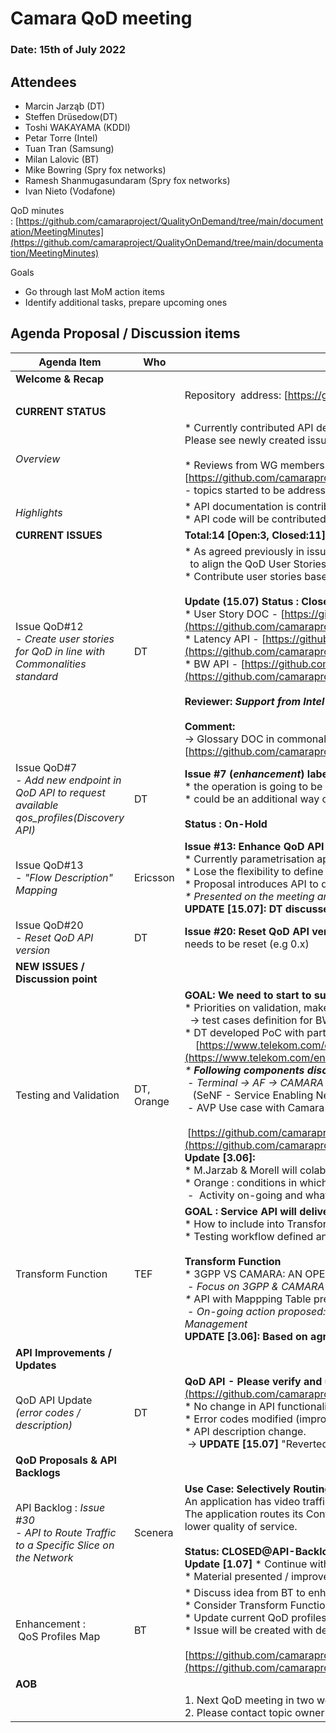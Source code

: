 # Camara QoD meeting

### Date: 15th of July 2022

## Attendees

* Marcin Jarząb (DT)
* Steffen Drüsedow(DT)
* Toshi WAKAYAMA (KDDI)
* Petar Torre (Intel)
* Tuan Tran (Samsung)
* Milan Lalovic (BT)
* Mike Bowring (Spry fox networks)
* Ramesh Shanmugasundaram (Spry fox networks)
* Ivan Nieto (Vodafone)

QoD minutes : [https://github.com/camaraproject/QualityOnDemand/tree/main/documentation/MeetingMinutes](https://github.com/camaraproject/QualityOnDemand/tree/main/documentation/MeetingMinutes)

Goals

* Go through last MoM action items
* Identify additional tasks, prepare upcoming ones

## Agenda Proposal / Discussion items

| Agenda Item | Who |  |
| ----------- | --- | --- |
| **Welcome & Recap** |  |  |
|  |  | <span class="s1">Repository&nbsp;&nbsp;address:<span class="Apple-converted-space">&nbsp;</span>[https://github.com/camaraproject/QualityOnDemand](https://github.com/camaraproject/QualityOnDemand)</span> |
| **CURRENT STATUS** |  |  |
| *Overview* |  | \* Currently contributed API definition needs to be updated for eg. to incorporate the versioning concept agreed within commonalities. Please see newly created issue [<span class="s1">https://github.com/camaraproject/QualityOnDemand/issues/20</span>](https://github.com/camaraproject/QualityOnDemand/issues/20)<br><br>\* Reviews from WG members discussed and worked on using open issues:<br>[https://github.com/camaraproject/QualityOnDemand/issues](https://github.com/camaraproject/QualityOnDemand/issues) <br>\- topics started to be addressed within relevant GitHub issues |
| *Highlights* |  | \* API documentation is contributed, waiting on review by the group (TBA)<br>\* API code will be contributed until end of July by DT and first complete version 0.x of the API will be on GitHub |
| **CURRENT ISSUES** |  | **Total:14 [Open:3, Closed:11]** |
| Issue QoD#12<br>*\- Create user stories for QoD in line with Commonalities standard* | DT | \* As agreed previously in issue #3, please use the Commonalities User Story Template that has been just finalized <br>  to align the QoD User Stories with the Camara common template.<br>\* Contribute user stories based on template.<br><br><b>Update (15.07) Status : Closed / In-review with following pull-requests</b> <br>\* User Story DOC - [https://github.com/camaraproject/QualityOnDemand/pull/19](https://github.com/camaraproject/QualityOnDemand/pull/19)<br>\* Latency API - [https://github.com/camaraproject/QualityOnDemand/pull/18](https://github.com/camaraproject/QualityOnDemand/pull/18)<br>\* BW API - [https://github.com/camaraproject/QualityOnDemand/pull/17](https://github.com/camaraproject/QualityOnDemand/pull/17) <br><br>**Reviewer: *Support from Intel on reviewing the PR's.***<br><br>**Comment:**<br>-> Glossary DOC in commonalities (in-review) applicable to introduce&define common vocabulary (e.g. App-Flow/UL/DL) <br>[https://github.com/camaraproject/WorkingGroups/pull/52](https://github.com/camaraproject/WorkingGroups/pull/52) |
| Issue QoD#7<br>*\- Add new endpoint in QoD API to request available qos\_profiles\(Discovery API\)* | DT | **Issue #7 (*enhancement*) labeled as QoD-backlog due to other on-going priorities**<br>\* the operation is going to be performed through discovery,<br>\* could be an additional way of addressing issue #1 (see Vodafone's [comment](https://github.com/camaraproject/QualityOnDemand/issues/1)).<br><br>**Status : On-Hold** |
| Issue QoD#13<br>- *"Flow Description" Mapping* | Ericsson | **Issue #13: Enhance QoD API with "Flow Description" already defined in 3GPP NEF**<br>\* Currently parametrisation approach is used (“ueAddr”, “uePorts”, ...) with flat data model difficult to evolve,<br>\* Lose the flexibility to define multiple flows in an AS session, <br>\* Proposal introduces API to define IP-Flows for single QoS session and assigned Profile,<br>*\* Presented on the meeting and will improve based on community feedback.*<br>**UPDATE [15.07]: DT discussed proposal internaly and review provided.** |
| Issue QoD#20<br>*- Reset QoD API version* | DT | **Issue #20:** **Reset QoD API version**\* Versioning related guidelines agreed within commonalities working group, the QoD API version needs to be reset (e.g 0.x) |
| **NEW ISSUES / Discussion point** |  |  |
| Testing and Validation | DT,<br>Orange | **GOAL: We need to start to summarize lessons learnt from Dev/Validation**   <br>\* Priorities on validation, make some progress <br>  -> test cases definition for BW/Latency management  <br>\* DT developed PoC with partners: AVP sample application presented<br>    [https://www.telekom.com/en/media/media-information/archive/automated-valet-parking-with-5g-648970](https://www.telekom.com/en/media/media-information/archive/automated-valet-parking-with-5g-648970)<br>*\* **Following components discussed based on the AVP***<br><b>&nbsp;</b>*\- Terminal \-\> *AF ->* CAMARA API (Exposure GW) -> SeNF\* -> NEF/SCEF interaction* <br>   (SeNF - Service Enabling Network Function)<br> - AVP Use case with Camara QoD description<br>   [https://github.com/camaraproject/QualityOnDemand/blob/main/documentation/Contributions/CAMARA\_AVP\_Short\_Overview.pptx](https://github.com/camaraproject/QualityOnDemand/blob/main/documentation/Contributions/CAMARA_AVP_Short_Overview.pptx)<br>**Update [3.06]:** <br>\* M.Jarzab & Morell will colaborate on further enhancements (UML, Call-flow / considering access technology 4G/5G NSA/SA)<br>\* Orange : conditions in which API is called<br> -  Activity on-going and what to expose will be discused and decided in Orange |
| Transform Function | TEF | **GOAL : Service API will deliver consistent funcionality for End-users**<br>\* How to include into Transform Function <br>\* Testing workflow defined and included: CAMARA API / Transform / NEF <br><br>**Transform Function**       <br>\* 3GPP VS CAMARA: AN OPENAPI COMPARISON presented by TEF <br> *\- Focus on 3GPP <i></i>& CAMARA*<br>*\** API with Mappping Table presented (PPT will be distributed)<br> - <i>On-going action proposed: How to design for SeNF integration (Transfomers/Adapters) or being part of Exposure Gateway / API Management</i> <br>**UPDATE [3.06]: Based on agreement during the community meeting, SeNF should contain Transform Function** |
| **API Improvements / Updates** |  |  |
| QoD API Update <br>*(error codes / description)* | DT | **QoD API - Please verify and update QoD def to v.1.2.1 #14 :** [https://github.com/camaraproject/QualityOnDemand/pull/14](https://github.com/camaraproject/QualityOnDemand/pull/14)<br><span class="colour" style="color:var(--vscode-unotes-wysTableText)"><span class="font" style="font-family:var(--vscode-editor-font-family)"><span class="size" style="font-size:1em">\* No change in API functionality, </span></span></span><br><span class="colour" style="color:var(--vscode-unotes-wysTableText)"><span class="font" style="font-family:var(--vscode-editor-font-family)"><span class="size" style="font-size:1em">\* Error codes modified (improved description) and new added, </span></span></span><br><span class="colour" style="color:var(--vscode-unotes-wysTableText)"><span class="font" style="font-family:var(--vscode-editor-font-family)"><span class="size" style="font-size:1em">\* API description change.</span></span></span><span class="colour" style="color:var(--vscode-unotes-wysTableText)"><span class="font" style="font-family:var(--vscode-editor-font-family)"><span class="size" style="font-size:1em">  </span></span></span><br><span class="colour" style="color:var(--vscode-unotes-wysTableText)"><span class="font" style="font-family:var(--vscode-editor-font-family)"><span class="size" style="font-size:1em"> -> **UPDATE [15.07]** "Reverted" due to decision to change API versioning to 0.x since backward compatibility still not supported</span></span></span> |
| **QoD <b>**Proposals**</b> & API Backlogs** |  |  |
| API Backlog : *Issue #30* <br>- <span class="s1">*API to Route Traffic to a Specific Slice on the Network*</span> | Scenera | **Use Case: Selectively Routing Traffic to a Network Slice**<br>An application has video traffic and configuration traffic.<br>The application routes its Configuration Traffic over a slice with higher quality of service and routes the video traffic over a slice with a lower quality of service.<br><br><span class="s1">**Status:** **CLOSED@API-Backlog**&nbsp;:&nbsp;[<span class="s2">https://github.com/camaraproject/WorkingGroups/issues/30</span>](https://github.com/camaraproject/WorkingGroups/issues/30)</span><br><span class="s1">**Update [1.07]**   \* Continue with Use case description to fit QoD requirements,</span> <br>\* Material presented / improvements requested (mobile connectivity / IP-Flows). |
| Enhancement :<br> QoS Profiles Map | BT<span class="s1"></span> | \* Discuss idea from BT to enhance current QoS profiles mapping table to better fit actual mappings with Network Capabilities,<span class="Apple-converted-space">&nbsp;</span><br>\* Consider Transform Function as “component” which is responsible for those mappings,<span class="Apple-converted-space">&nbsp;</span><br>\* Update current QoD profiles (Low\_Latency, S\_Throughput, … -> High Priority Queue ), <br>\* Issue will be created with details and proposed approach. <span class="Apple-converted-space">&nbsp;</span><br><span class="Apple-converted-space"></span><br><span class="Apple-converted-space">[https://github.com/camaraproject/QualityOnDemand/blob/main/documentation/Contributions/BT\_Contributions\_CAMARA\_QoD.pdf](https://github.com/camaraproject/QualityOnDemand/blob/main/documentation/Contributions/BT_Contributions_CAMARA_QoD.pdf)</span><br><span class="Apple-converted-space"></span> |
| **AOB** |  |  |
|  |  | 1\. Next QoD meeting in two weeks on the July 29/2022<br>2\. Please contact topic owner \(marcin\.jarzab@external\.telekom\.de\) with requests/issues |